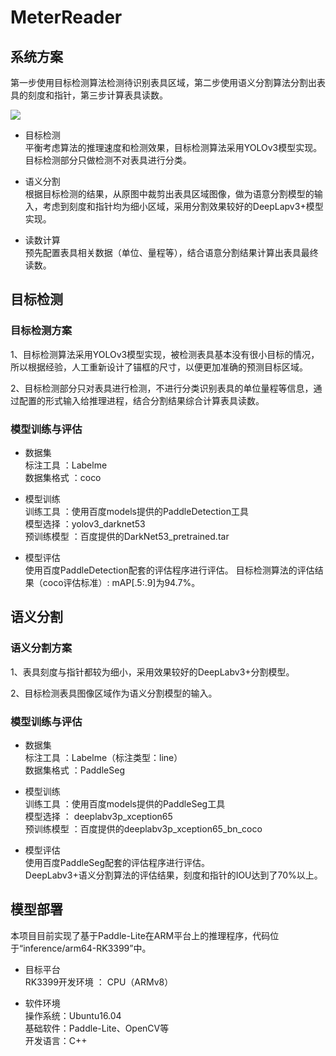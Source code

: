 # MeterReader

## 系统方案

第一步使用目标检测算法检测待识别表具区域，第二步使用语义分割算法分割出表具的刻度和指针，第三步计算表具读数。

![](https://github.com/zhuyushi/MeterReader/blob/master/image/system.png) 

* 目标检测<br>
  平衡考虑算法的推理速度和检测效果，目标检测算法采用YOLOv3模型实现。目标检测部分只做检测不对表具进行分类。 

* 语义分割<br>
  根据目标检测的结果，从原图中裁剪出表具区域图像，做为语意分割模型的输入，考虑到刻度和指针均为细小区域，采用分割效果较好的DeepLapv3+模型实现。 

* 读数计算<br>
  预先配置表具相关数据（单位、量程等），结合语意分割结果计算出表具最终读数。

## 目标检测

### 目标检测方案

1、目标检测算法采用YOLOv3模型实现，被检测表具基本没有很小目标的情况，所以根据经验，人工重新设计了锚框的尺寸，以便更加准确的预测目标区域。

2、目标检测部分只对表具进行检测，不进行分类识别表具的单位量程等信息，通过配置的形式输入给推理进程，结合分割结果综合计算表具读数。 

### 模型训练与评估 

* 数据集 <br>
  标注工具    ：Labelme <br>
  数据集格式 ：coco <br>

* 模型训练 <br>
  训练工具    ：使用百度models提供的PaddleDetection工具 <br> 
  模型选择    ：yolov3_darknet53 <br>
  预训练模型 ：百度提供的DarkNet53_pretrained.tar <br>

* 模型评估 <br>
  使用百度PaddleDetection配套的评估程序进行评估。
  目标检测算法的评估结果（coco评估标准）: mAP[.5:.9]为94.7%。 <br>
  
## 语义分割

### 语义分割方案 

1、表具刻度与指针都较为细小，采用效果较好的DeepLabv3+分割模型。 

2、目标检测表具图像区域作为语义分割模型的输入。

### 模型训练与评估

* 数据集 <br>
  标注工具    ：Labelme（标注类型：line） <br>
  数据集格式 ：PaddleSeg <br>

* 模型训练 <br>
  训练工具    ：使用百度models提供的PaddleSeg工具 <br>
  模型选择    ： deeplabv3p_xception65 <br>
  预训练模型 ：百度提供的deeplabv3p_xception65_bn_coco <br>

* 模型评估 <br>
  使用百度PaddleSeg配套的评估程序进行评估。 <br>
  DeepLabv3+语义分割算法的评估结果，刻度和指针的IOU达到了70%以上。 <br>

## 模型部署

本项目目前实现了基于Paddle-Lite在ARM平台上的推理程序，代码位于“inference/arm64-RK3399”中。

* 目标平台 <br>
  RK3399开发环境 ： CPU（ARMv8） <br>

* 软件环境 <br>
  操作系统：Ubuntu16.04 <br>
  基础软件：Paddle-Lite、OpenCV等 <br>
  开发语言：C++ <br>


